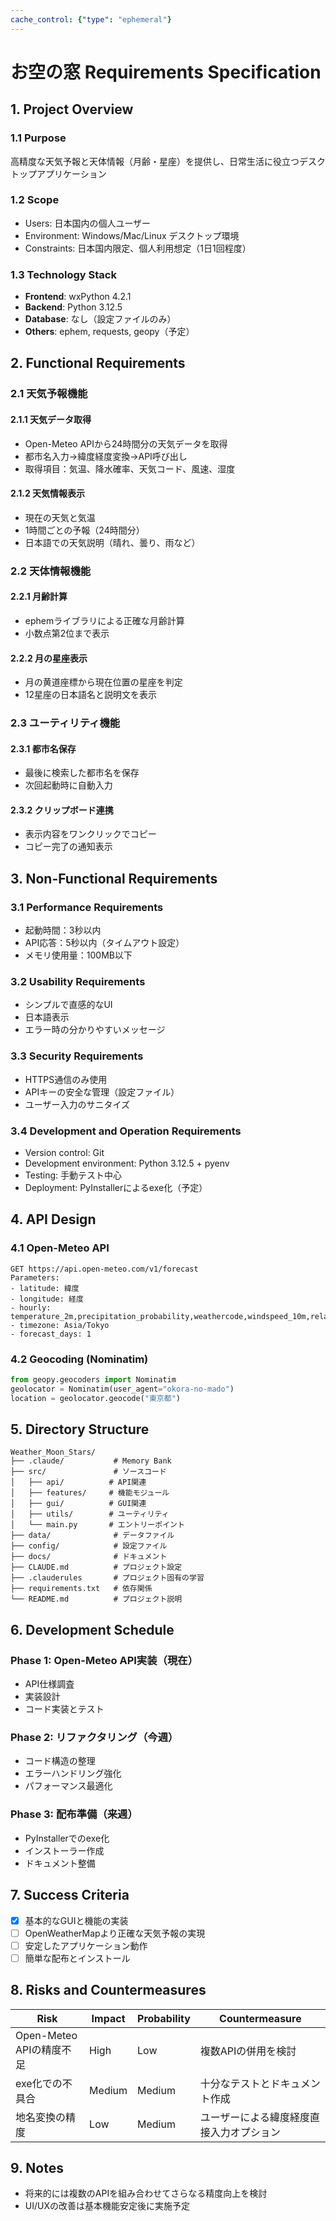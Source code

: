 ```yaml
---
cache_control: {"type": "ephemeral"}
---
```

# お空の窓 Requirements Specification

## 1. Project Overview

### 1.1 Purpose
高精度な天気予報と天体情報（月齢・星座）を提供し、日常生活に役立つデスクトップアプリケーション

### 1.2 Scope
- Users: 日本国内の個人ユーザー
- Environment: Windows/Mac/Linux デスクトップ環境
- Constraints: 日本国内限定、個人利用想定（1日1回程度）

### 1.3 Technology Stack
- **Frontend**: wxPython 4.2.1
- **Backend**: Python 3.12.5
- **Database**: なし（設定ファイルのみ）
- **Others**: ephem, requests, geopy（予定）

## 2. Functional Requirements

### 2.1 天気予報機能
#### 2.1.1 天気データ取得
- Open-Meteo APIから24時間分の天気データを取得
- 都市名入力→緯度経度変換→API呼び出し
- 取得項目：気温、降水確率、天気コード、風速、湿度

#### 2.1.2 天気情報表示
- 現在の天気と気温
- 1時間ごとの予報（24時間分）
- 日本語での天気説明（晴れ、曇り、雨など）

### 2.2 天体情報機能
#### 2.2.1 月齢計算
- ephemライブラリによる正確な月齢計算
- 小数点第2位まで表示

#### 2.2.2 月の星座表示
- 月の黄道座標から現在位置の星座を判定
- 12星座の日本語名と説明文を表示

### 2.3 ユーティリティ機能
#### 2.3.1 都市名保存
- 最後に検索した都市名を保存
- 次回起動時に自動入力

#### 2.3.2 クリップボード連携
- 表示内容をワンクリックでコピー
- コピー完了の通知表示

## 3. Non-Functional Requirements

### 3.1 Performance Requirements
- 起動時間：3秒以内
- API応答：5秒以内（タイムアウト設定）
- メモリ使用量：100MB以下

### 3.2 Usability Requirements
- シンプルで直感的なUI
- 日本語表示
- エラー時の分かりやすいメッセージ

### 3.3 Security Requirements
- HTTPS通信のみ使用
- APIキーの安全な管理（設定ファイル）
- ユーザー入力のサニタイズ

### 3.4 Development and Operation Requirements
- Version control: Git
- Development environment: Python 3.12.5 + pyenv
- Testing: 手動テスト中心
- Deployment: PyInstallerによるexe化（予定）

## 4. API Design

### 4.1 Open-Meteo API
```
GET https://api.open-meteo.com/v1/forecast
Parameters:
- latitude: 緯度
- longitude: 経度
- hourly: temperature_2m,precipitation_probability,weathercode,windspeed_10m,relativehumidity_2m
- timezone: Asia/Tokyo
- forecast_days: 1
```

### 4.2 Geocoding (Nominatim)
```python
from geopy.geocoders import Nominatim
geolocator = Nominatim(user_agent="okora-no-mado")
location = geolocator.geocode("東京都")
```

## 5. Directory Structure

```
Weather_Moon_Stars/
├── .claude/           # Memory Bank
├── src/               # ソースコード
│   ├── api/          # API関連
│   ├── features/     # 機能モジュール
│   ├── gui/          # GUI関連
│   ├── utils/        # ユーティリティ
│   └── main.py       # エントリーポイント
├── data/              # データファイル
├── config/            # 設定ファイル
├── docs/              # ドキュメント
├── CLAUDE.md          # プロジェクト設定
├── .clauderules       # プロジェクト固有の学習
├── requirements.txt   # 依存関係
└── README.md          # プロジェクト説明
```

## 6. Development Schedule

### Phase 1: Open-Meteo API実装（現在）
- API仕様調査
- 実装設計
- コード実装とテスト

### Phase 2: リファクタリング（今週）
- コード構造の整理
- エラーハンドリング強化
- パフォーマンス最適化

### Phase 3: 配布準備（来週）
- PyInstallerでのexe化
- インストーラー作成
- ドキュメント整備

## 7. Success Criteria

- [x] 基本的なGUIと機能の実装
- [ ] OpenWeatherMapより正確な天気予報の実現
- [ ] 安定したアプリケーション動作
- [ ] 簡単な配布とインストール

## 8. Risks and Countermeasures

| Risk | Impact | Probability | Countermeasure |
|------|--------|-------------|----------------|
| Open-Meteo APIの精度不足 | High | Low | 複数APIの併用を検討 |
| exe化での不具合 | Medium | Medium | 十分なテストとドキュメント作成 |
| 地名変換の精度 | Low | Medium | ユーザーによる緯度経度直接入力オプション |

## 9. Notes

- 将来的には複数のAPIを組み合わせてさらなる精度向上を検討
- UI/UXの改善は基本機能安定後に実施予定